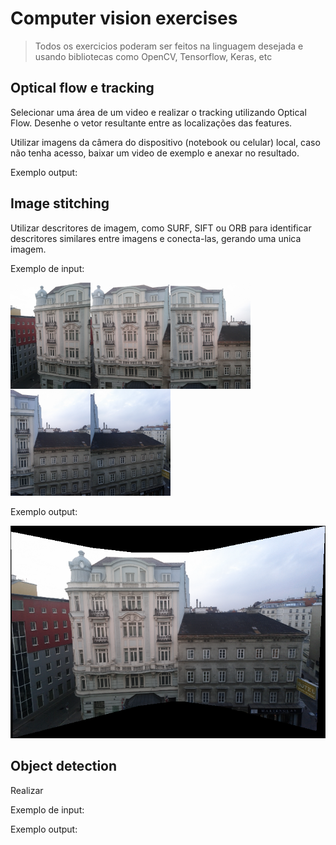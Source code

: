 # Computer vision exercises

> Todos os exercicios poderam ser feitos na linguagem desejada e usando bibliotecas como OpenCV, Tensorflow, Keras, etc

## Optical flow e tracking

Selecionar uma área de um video e realizar o tracking utilizando Optical Flow. Desenhe o vetor resultante entre as localizações das features.

Utilizar imagens da câmera do dispositivo (notebook ou celular) local, caso não tenha acesso, baixar um video de exemplo e anexar no resultado.


Exemplo output:


## Image stitching

Utilizar descritores de imagem, como SURF, SIFT ou ORB para identificar descritores similares entre imagens e conecta-las, gerando uma unica imagem. 

Exemplo de input:

<a href="https://raw.githubusercontent.com/alanoMartins/computer_vision_exercises/master/image_stitching/assets/image1.jpg"><img src="https://raw.githubusercontent.com/alanoMartins/computer_vision_exercises/master/image_stitching/assets/image1.jpg" align="left" width="128"></a>

<a href="https://raw.githubusercontent.com/alanoMartins/computer_vision_exercises/master/image_stitching/assets/image2.jpg"><img src="https://raw.githubusercontent.com/alanoMartins/computer_vision_exercises/master/image_stitching/assets/image2.jpg" align="left" width="128"></a>

<a href="https://raw.githubusercontent.com/alanoMartins/computer_vision_exercises/master/image_stitching/assets/image3.jpg"><img src="https://raw.githubusercontent.com/alanoMartins/computer_vision_exercises/master/image_stitching/assets/image3.jpg" align="left" width="128"></a>

<a href="https://raw.githubusercontent.com/alanoMartins/computer_vision_exercises/master/image_stitching/assets/image4.jpg"><img src="https://raw.githubusercontent.com/alanoMartins/computer_vision_exercises/master/image_stitching/assets/image4.jpg" align="left" width="128"></a>

<a href="https://raw.githubusercontent.com/alanoMartins/computer_vision_exercises/master/image_stitching/assets/image5.jpg"><img src="https://raw.githubusercontent.com/alanoMartins/computer_vision_exercises/master/image_stitching/assets/image5.jpg" width="128"></a>

Exemplo output:

<a href="https://raw.githubusercontent.com/alanoMartins/computer_vision_exercises/master/image_stitching/output/output.png"><img src="https://raw.githubusercontent.com/alanoMartins/computer_vision_exercises/master/image_stitching/output/output.png" width="512"></a>


## Object detection

Realizar 

Exemplo de input:


Exemplo output:

